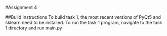 #Assignment 4

##Build Instructions
To build task 1, the most recent versions of PyQt5 and sklearn need to be installed. To run the task 1 program, navigate to the task 1 directory and run main.py
